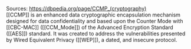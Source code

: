 Sources:
https://dbpedia.org/page/CCMP_(cryptography)
\
[[CCMP]] is an enhanced data cryptographic encapsulation mechanism designed for data confidentiality and based upon the Counter Mode with [[CBC-MAC]] ([[CCM_Mode]]) of the Advanced Encryption Standard ([[AES]]) standard. It was created to address the vulnerabilities presented by Wired Equivalent Privacy ([[WEP]]), a dated, and insecure protocol.
